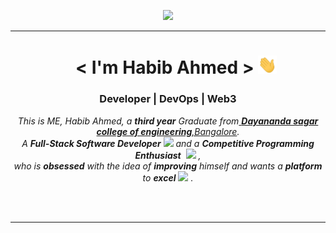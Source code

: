 <p align="center">
    <img src="https://github.com/thompsonemerson/thompsonemerson/raw/master/cover-thompson.png" height="200"/>
</p>

<hr>
    <h1 align="center">&nbsp;&nbsp;&nbsp;&nbsp;< I'm Habib Ahmed >
    <img src="https://raw.githubusercontent.com/ABSphreak/ABSphreak/master/gifs/Hi.gif" width="30px">
    </h1>
    <center>
    <h3 align="center"> Developer | DevOps | Web3 </h3>
    </center>


<p align="center">
    <em>This is ME, Habib Ahmed, a <b>third year</b> Graduate from<a href="https://www.dsce.edu.in/"> 
            <b>Dayananda sagar college of engineering</b>,Bangalore</a>.<br>
            A <b>Full-Stack Software Developer</b> 
            <img src="https://github.com/TheDudeThatCode/TheDudeThatCode/blob/master/Assets/Developer.gif"width="30px"> and a <b>Competitive Programming Enthusiast</b>&nbsp;
            <img src="https://github.com/TheDudeThatCode/TheDudeThatCode/blob/master/Assets/Designer.gif" width="36px">&nbsp,<br>who is <b>obsessed</b> with the idea of <b>improving</b> himself and wants a <b>platform</b> to <b>excel</b> 
            <img src="https://github.com/TheDudeThatCode/TheDudeThatCode/blob/master/Assets/Medal.gif" width="20px">&nbsp.
  </em> 
  <br><br>

<p align="center">
 <a href="https://git.io/streak-stats">
     <img src="https://github-readme-streak-stats.herokuapp.com?user=habib-ahmed-01&theme=transparent&hide_border=true" alt="" />
 </a>
</p>

<hr>
